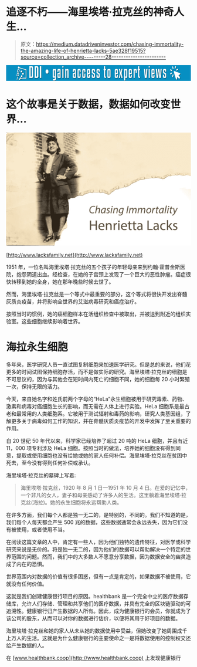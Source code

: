 # 追逐不朽——海里埃塔·拉克丝的神奇人生…

> 原文：<https://medium.datadriveninvestor.com/chasing-immortality-the-amazing-life-of-henrietta-lacks-5ae328f19515?source=collection_archive---------28----------------------->

[![](img/522b7d5cbf4d8391d35052d72102fd50.png)](http://www.track.datadriveninvestor.com/1B9E)

# 这个故事是关于数据，数据如何改变世界…

![](img/d2bc1c5ac67aed155b17d89558264bf8.png)

[http://www.lacksfamily.net](http://www.lacksfamily.net)

1951 年，一位名叫海里埃塔·拉克丝的五个孩子的年轻母亲来到约翰·霍普金斯医院，抱怨阴道出血。经检查，在她的子宫颈上发现了一个巨大的恶性肿瘤。癌症很快转移到她的全身，她在那年晚些时候去世了。

然而，海里埃塔·拉克丝是一个等式中最重要的部分，这个等式将很快开发出脊髓灰质炎疫苗，并将影响全世界的艾滋病毒研究和癌症治疗。

按照当时的惯例，她的癌细胞样本在活组织检查中被取出，并被送到附近的组织实验室。这些细胞继续影响着世界。

# 海拉永生细胞

多年来，医学研究人员一直试图复制细胞来加速医学研究。但是总的来说，他们花更多的时间试图保持细胞存活，而不是做实际的研究。海里埃塔·拉克丝的细胞是不可思议的，因为与其他会在短时间内死亡的细胞不同，她的细胞每 20 小时繁殖一次，保持无限的活力。

今天，来自她名字和姓氏前两个字母的“HeLa”永生细胞被用于研究毒素、药物、激素和病毒对癌细胞生长的影响，而无需在人体上进行实验。HeLa 细胞系是最古老和最常用的人类细胞系。它被用于测试辐射和毒药的影响，研究人类基因组，了解更多关于病毒如何工作的知识，并在脊髓灰质炎疫苗的开发中发挥了至关重要的作用。

自 20 世纪 50 年代以来，科学家已经培养了超过 20 吨的 HeLa 细胞，并且有近 11，000 项专利涉及 HeLa 细胞。按照当时的做法，培养她的细胞没有得到同意，提取或使用细胞也没有给她或她的家人任何补偿。海里埃塔·拉克丝在贫困中死去，至今没有得到任何补偿或承认。

海里埃塔·拉克丝的墓碑上写着:

> 海里埃塔·拉克丝，1920 年 8 月 1 日—1951 年 10 月 4 日。在爱的记忆中，一个非凡的女人，妻子和母亲感动了许多人的生活。这里躺着海里埃塔·拉克丝(海拉)。她的永生细胞将永远帮助人类。

在许多方面，我们每个人都是独一无二的，是特别的，不同的。我们不知道的是，我们每个人每天都会产生 500 兆的数据，这些数据通常会永远丢失，因为它们没有被使用，或者使用不当。

在阅读这篇文章的人中，肯定有一些人，因为他们独特的遗传特征，对医学或科学研究来说是无价的。将是独一无二的，因为他们的数据可以帮助解决一个特定的世界范围的问题。然而，我们中的大多数人不愿意分享数据，因为数据安全的幽灵造成了内在的恐惧。

世界范围内对数据的价值有很多困惑，但有一点是肯定的，如果数据不被使用，它就没有任何价值。

这就是我们创建健康银行项目的原因。healthbank 是一个完全中立的医疗数据存储库，允许人们存储、管理和共享他们的医疗数据，并具有完全的区块链驱动的可追溯性。健康银行归产生数据的人所有。因此，成为健康银行的会员，你就成为了该公司的股东，从而可以对你的数据进行估价，以便将其用于好项目的数据。

海里埃塔·拉克丝和她的家人从未从她的数据使用中受益，但她改变了她周围成千上万人的生活。这就是为什么健康银行的主要使命之一是将数据使用的控制权交还给产生数据的人。

在 [www.healthbank.coop](http://www.healthbank.coop) 上发现健康银行